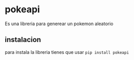 # pokeapi
Es una libreria para generear un pokemon aleatorio 

## instalacion 
para instala la libreria tienes que usar `pip install pokeapi`
